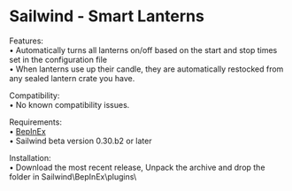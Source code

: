 # Sailwind - Smart Lanterns  
  
Features:  
•  Automatically turns all lanterns on/off based on the start and stop times set in the configuration file  
•  When lanterns use up their candle, they are automatically restocked from any sealed lantern crate you have.  
    
Compatibility:  
• No known compatibility issues.  

  Requirements:  
• [BepInEx](https://github.com/BepInEx/BepInEx/releases/latest)  
• Sailwind beta version 0.30.b2 or later  
  

Installation:  
• Download the most recent release, Unpack the archive and drop the folder in Sailwind\BepInEx\plugins\  
